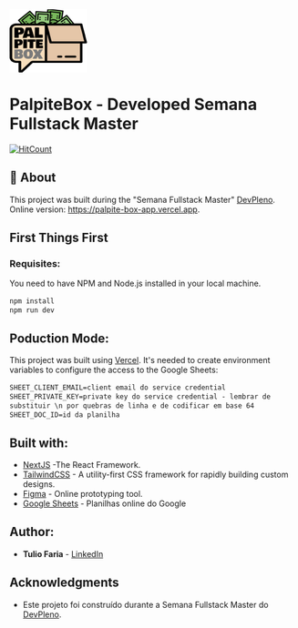 
<img alt="WhatsApp Extension" title="logo" src="./assets/logo.png" align="center" >

# PalpiteBox - Developed Semana Fullstack Master

[![HitCount](http://hits.dwyl.com/5626pedro/palpite-box-app.svg)](http://hits.dwyl.com/5626pedro/palpite-box-app)

## 💬 About
This project was built during the "Semana Fullstack Master" [DevPleno](https://devpleno.com). Online version: https://palpite-box-app.vercel.app.



## First Things First



### Requisites:

You need to have NPM and Node.js installed in your local machine.

```
npm install
npm run dev
```


## Poduction Mode:


This project was built using [Vercel](https://vercel.com). It's needed to create environment variables to  configure the access to the Google Sheets:

```
SHEET_CLIENT_EMAIL=client email do service credential
SHEET_PRIVATE_KEY=private key do service credential - lembrar de substituir \n por quebras de linha e de codificar em base 64
SHEET_DOC_ID=id da planilha
```

## Built with:

* [NextJS](https://nextjs.org/) -The React Framework.
* [TailwindCSS](https://tailwindcss.com/) - A utility-first CSS framework for
rapidly building custom designs.
* [Figma](https://figma.com/) - Online prototyping tool.
* [Google Sheets](https://drive.google.com) - Planilhas online do Google

## Author:

* **Tulio Faria** - [LinkedIn](https://www.linkedin.com/in/tuliofaria/)

## Acknowledgments

* Este projeto foi construído durante a Semana Fullstack Master do [DevPleno](https://devpleno.com).